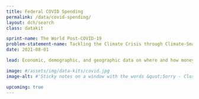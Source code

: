 ```yaml
---
title: Federal COVID Spending
permalink: /data/covid-spending/
layout: dch/search
class: datakit

sprint-name: The World Post-COVID-19
problem-statement-name: Tackling the Climate Crisis through Climate-Smart Communities
date: 2021-08-01

lead: Economic, demographic, and geographic data on where and how money was dispersed during COVID-19

image: #/assets/img/data-kits/covid.jpg
image-alt: #'Sticky notes on a window with the words &quot;Sorry - Closed. COVID-19&quot;'

upcoming: true
---
```


